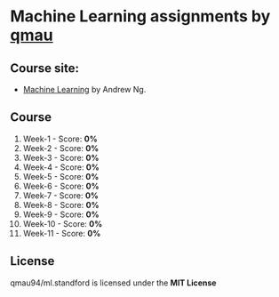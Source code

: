 Machine Learning
assignments by [qmau](https://qmau.me/)
================================

## Course site:
- [Machine Learning](https://www.coursera.org/learn/machine-learning) by Andrew Ng.

## Course
 1. Week-1 - Score: **0%**
 2. Week-2 - Score: **0%**
 3. Week-3 - Score: **0%**
 4. Week-4 - Score: **0%**
 5. Week-5 - Score: **0%**
 6. Week-6 - Score: **0%**
 7. Week-7 - Score: **0%**
 8. Week-8 - Score: **0%**
 9. Week-9 - Score: **0%**
 10. Week-10 - Score: **0%**
 11. Week-11 - Score: **0%**

## License
qmau94/ml.standford is licensed under the
**MIT License**

